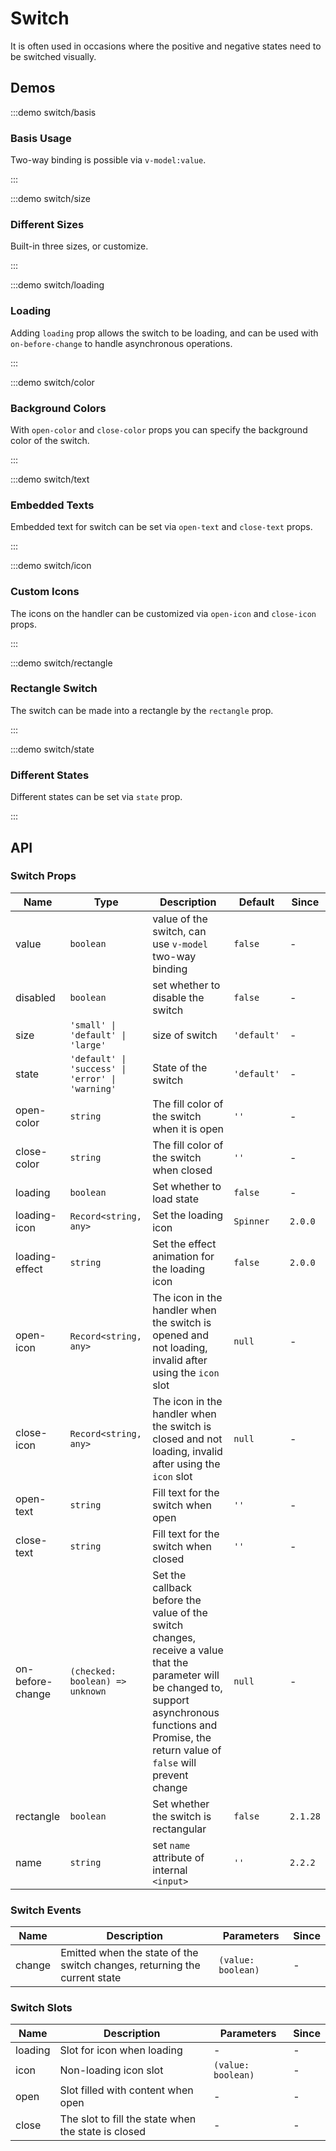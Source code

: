 # Switch

It is often used in occasions where the positive and negative states need to be switched visually.

## Demos

:::demo switch/basis

### Basis Usage

Two-way binding is possible via `v-model:value`.

:::

:::demo switch/size

### Different Sizes

Built-in three sizes, or customize.

:::

:::demo switch/loading

### Loading

Adding `loading` prop allows the switch to be loading, and can be used with `on-before-change` to handle asynchronous operations.

:::

:::demo switch/color

### Background Colors

With `open-color` and `close-color` props you can specify the background color of the switch.

:::

:::demo switch/text

### Embedded Texts

Embedded text for switch can be set via `open-text` and `close-text` props.

:::

:::demo switch/icon

### Custom Icons

The icons on the handler can be customized via `open-icon` and `close-icon` props.

:::

:::demo switch/rectangle

### Rectangle Switch

The switch can be made into a rectangle by the `rectangle` prop.

:::

:::demo switch/state

### Different States

Different states can be set via `state` prop.

:::

## API

### Switch Props

| Name             | Type                                             | Description                                                                                                                                                                                                 | Default     | Since    |
| ---------------- | ------------------------------------------------ | ----------------------------------------------------------------------------------------------------------------------------------------------------------------------------------------------------------- | ----------- | -------- |
| value            | `boolean`                                        | value of the switch, can use `v-model` two-way binding                                                                                                                                                      | `false`     | -        |
| disabled         | `boolean`                                        | set whether to disable the switch                                                                                                                                                                           | `false`     | -        |
| size             | `'small' \| 'default' \| 'large'`                | size of switch                                                                                                                                                                                              | `'default'` | -        |
| state            | `'default' \| 'success' \| 'error' \| 'warning'` | State of the switch                                                                                                                                                                                         | `'default'` | -        |
| open-color       | `string`                                         | The fill color of the switch when it is open                                                                                                                                                                | `''`        | -        |
| close-color      | `string`                                         | The fill color of the switch when closed                                                                                                                                                                    | `''`        | -        |
| loading          | `boolean`                                        | Set whether to load state                                                                                                                                                                                   | `false`     | -        |
| loading-icon     | `Record<string, any>`                            | Set the loading icon                                                                                                                                                                                        | `Spinner`   | `2.0.0`  |
| loading-effect   | `string`                                         | Set the effect animation for the loading icon                                                                                                                                                               | `false`     | `2.0.0`  |
| open-icon        | `Record<string, any>`                            | The icon in the handler when the switch is opened and not loading, invalid after using the `icon` slot                                                                                                      | `null`      | -        |
| close-icon       | `Record<string, any>`                            | The icon in the handler when the switch is closed and not loading, invalid after using the `icon` slot                                                                                                      | `null`      | -        |
| open-text        | `string`                                         | Fill text for the switch when open                                                                                                                                                                          | `''`        | -        |
| close-text       | `string`                                         | Fill text for the switch when closed                                                                                                                                                                        | `''`        | -        |
| on-before-change | `(checked: boolean) => unknown`                  | Set the callback before the value of the switch changes, receive a value that the parameter will be changed to, support asynchronous functions and Promise, the return value of `false` will prevent change | `null`      | -        |
| rectangle        | `boolean`                                        | Set whether the switch is rectangular                                                                                                                                                                       | `false`     | `2.1.28` |
| name             | `string`                                         | set `name` attribute of internal `<input>`                                                                                                                                                                  | `''`        | `2.2.2`  |

### Switch Events

| Name   | Description                                                               | Parameters         | Since |
| ------ | ------------------------------------------------------------------------- | ------------------ | ----- |
| change | Emitted when the state of the switch changes, returning the current state | `(value: boolean)` | -     |

### Switch Slots

| Name    | Description                                         | Parameters         | Since |
| ------- | --------------------------------------------------- | ------------------ | ----- |
| loading | Slot for icon when loading                          | -                  | -     |
| icon    | Non-loading icon slot                               | `(value: boolean)` | -     |
| open    | Slot filled with content when open                  | -                  | -     |
| close   | The slot to fill the state when the state is closed | -                  | -     |
